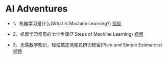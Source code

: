 # AI Adventures

* 1、机器学习是什么(What is Machine Learning?)
[视频](https://www.bilibili.com/video/av24067869)

* 2、机器学习常见的七个步骤(7 Steps of Machine Learning)
[视频](https://www.bilibili.com/video/av23862602)

* 3、无需数学知识，轻松搞定鸢尾花辨识模型(Plain and Simple Estimators)
[视频](https://www.bilibili.com/video/av24089149)

